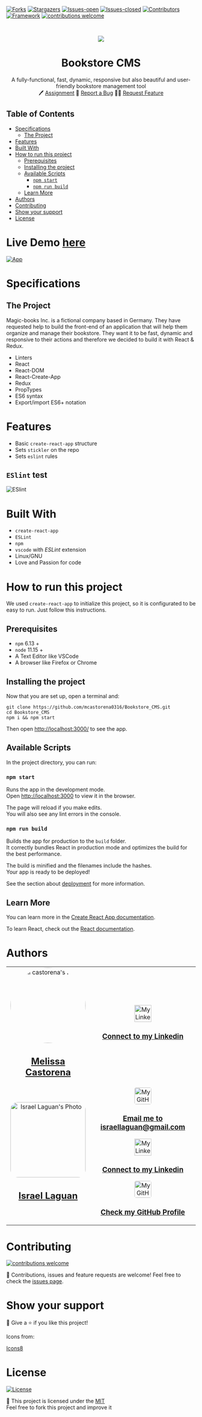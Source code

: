 <!-- PROJECT SHIELDS -->

[![Forks][forks-shield]][forks-url]
[![Stargazers][stars-shield]][stars-url]
[![Issues-open][issues-open-shield]][issues-url]
[![Issues-closed][issues-closed-shield]][issues-url]
[![Contributors][contributors-shield]][contributors-url]
[![Framework][badge-framework]][framework-url]
[![contributions welcome][contributions-welcome]][issues-url]

<!-- PROJECT LOGO -->
<br />
<p align="center">
  <a href="https://www.microverse.org/">
    <img src="https://img.icons8.com/plasticine/100/000000/book.png"/>
  </a>

  <h1 align="center">
	  Bookstore CMS
  </h1>

  <p align="center">
    A fully-functional, fast, dynamic, responsive but also beautiful and user-friendly bookstore management tool
    <br />
	  🖊️
    <a href="https://github.com/microverseinc/project-redux-bookstore">Assignment</a>
    🐞
    <a href="https://github.com/mcastorena0316/Bookstore_CMS/issues">Report a Bug</a>
    🙋‍♂️
    <a href="https://github.com/mcastorena0316/Bookstore_CMS/issues">Request Feature</a>
  </p>
</p>

## Table of Contents

- [Specifications](#specifications)
  - [The Project](#the-project)
- [Features](#features)
- [Built With](#built-with)
- [How to run this project](#how-to-run-this-project)
  - [Prerequisites](#prerequisites)
  - [Installing the project](#installing-the-project)
  - [Available Scripts](#available-scripts)
    - [`npm start`](#npm-start)
    - [`npm run build`](#npm-run-build)
  - [Learn More](#learn-more)
- [Authors](#authors)
- [Contributing](#contributing)
- [Show your support](#show-your-support)
- [License](#license)

# Live Demo [here][demo]

[![App](public/app.png)][demo]

# Specifications

## The Project

Magic-books Inc. is a fictional company based in Germany. They have requested help to build the front-end of an application that will help them organize and manage their bookstore. They want it to be fast, dynamic and responsive to their actions and therefore we decided to build it with React & Redux.

- Linters
- React
- React-DOM
- React-Create-App
- Redux
- PropTypes
- ES6 syntax
- Export/import ES6+ notation

# Features

- Basic `create-react-app` structure
- Sets `stickler` on the repo
- Sets `eslint` rules

## `ESlint` test

![ESlint](public/eslint.png)

# Built With

- `create-react-app`
- `ESLint`
- `npm`
- `vscode` with _ESLint_ extension
- Linux/GNU
- Love and Passion for code

# How to run this project

We used `create-react-app` to initialize this project, so it is configurated to be easy to run. Just follow this instructions.

## Prerequisites

- `npm` 6.13 +
- `node` 11.15 +
- A Text Editor like VSCode
- A browser like Firefox or Chrome

## Installing the project

Now that you are set up, open a terminal and:

```
git clone https://github.com/mcastorena0316/Bookstore_CMS.git
cd Bookstore_CMS
npm i && npm start
```

Then open [http://localhost:3000/](http://localhost:3000/) to see the app.

## Available Scripts

In the project directory, you can run:

### `npm start`

Runs the app in the development mode.<br />
Open [http://localhost:3000](http://localhost:3000) to view it in the browser.

The page will reload if you make edits.<br />
You will also see any lint errors in the console.

### `npm run build`

Builds the app for production to the `build` folder.<br />
It correctly bundles React in production mode and optimizes the build for the best performance.

The build is minified and the filenames include the hashes.<br />
Your app is ready to be deployed!

See the section about [deployment](https://facebook.github.io/create-react-app/docs/deployment) for more information.

## Learn More

You can learn more in the [Create React App documentation](https://facebook.github.io/create-react-app/docs/getting-started).

To learn React, check out the [React documentation](https://reactjs.org/).

# Authors

<table style="width:100%">
  <tr>
    <td>
      <div align="center">
        <a href="[./docs/img/photo.png](https://github.com/mcastorena0316)" target="_blank" rel="author">
          <img src="https://avatars0.githubusercontent.com/u/52794673?s=460&v=4" style="border-radius: 50%; min-width: 100px;" alt="meli castorena's Photo" width="200px">
        </a>
        <h2>
          <a href="https://mcastorena0316.github.io/portfolio/" target="_blank" rel="author">
              Melissa Castorena
          </a>
        </h2>
      </div>
    </td>
    <td>
      <div align="center">
        <a href="https://www.linkedin.com/in/melissa-castorena/">
          <img src="https://img.icons8.com/color/48/000000/linkedin.png" alt="My Linkedin" height="45px">
          <h3>
              Connect to my Linkedin
          </h3>
        </a>
      </div>
    </td>
  </tr>
  <tr>
    <td>
        <div align="center">
            <a href="./docs/img/photo.png" target="_blank" rel="author">
                <img src="https://avatars2.githubusercontent.com/u/36519478?s=460&v=4" style="border-radius: 10%; min-width: 100px;" alt="Israel Laguan's Photo" width="200px">
            </a>
            <h2>
                <a href="https://israellaguan.com/" target="_blank" rel="author">
                    Israel Laguan
                </a>
            </h2>
        </div>
    </td>
    <td>
        <div align="center">
            <a href="mailto:israellaguan@gmail.com" target="_blank" rel="author">
                <img src="https://img.icons8.com/color/48/000000/message-squared.png" style="border-radius: 10%" alt="My GitHub" height="45px">
                <h3>
                    Email me to 
                    <a href="mailto:israellaguan@gmail.com">
                        israellaguan@gmail.com
                    </a>
                </h3>
            </a>
            <a href="https://www.linkedin.com/in/israellaguan/" target="_blank" rel="author">
                <img src="https://img.icons8.com/color/48/000000/linkedin.png" alt="My Linkedin" height="45px">
                <h3>
                    Connect to my Linkedin
                </h3>
            </a>
            <a href="https://github.com/Israel-Laguan" target="_blank" rel="author">
                <img src="https://img.icons8.com/color/48/000000/github--v1.png" 
			style="border-radius: 10%" alt="My GitHub" height="45px"
		>
                <h3>
                    Check my GitHub Profile
                </h3>
            </a>
        </div>
    </td>
  </tr>
</table>

# Contributing

[![contributions welcome][contributions-welcome]][issues-url]

🤝 Contributions, issues and feature requests are welcome!
Feel free to check the [issues page][issues-url].

# Show your support

🤗 Give a ⭐️ if you like this project!

Icons from:

<a href="https://icons8.com/icon/13917/full-image">Icons8</a>

# License

[![License][badge-license]](http://badges.mit-license.org)

📝 This project is licensed under the [MIT](LICENSE)\
Feel free to fork this project and improve it

<!-- MARKDOWN LINKS & IMAGES -->

[contributors-shield]: https://img.shields.io/github/contributors/mcastorena0316/Bookstore_CMS?style=for-the-badge
[contributors-url]: https://github.com/mcastorena0316/Bookstore_CMS/graphs/contributors
[forks-shield]: https://img.shields.io/github/forks/mcastorena0316/Bookstore_CMS?style=for-the-badge
[forks-url]: https://github.com/mcastorena0316/Bookstore_CMS/network/members
[stars-shield]: https://img.shields.io/github/stars/mcastorena0316/Bookstore_CMS?style=for-the-badge
[stars-url]: https://github.com/mcastorena0316/Bookstore_CMS/stargazers
[issues-open-shield]: https://img.shields.io/github/issues/mcastorena0316/Bookstore_CMS?style=for-the-badge
[issues-url]: https://github.com/mcastorena0316/Bookstore_CMS/issues
[issues-closed-shield]: https://img.shields.io/github/issues-closed/mcastorena0316/Bookstore_CMS?style=for-the-badge
[badge-framework]: https://img.shields.io/badge/framework-react-9cf?style=for-the-badge
[framework-url]: https://reactjs.org/
[contributions-welcome]: https://img.shields.io/badge/contributions-welcome-brightgreen.svg?style=for-the-badge
[badge-license]: https://img.shields.io/:license-mit-blue.svg?style=for-the-badge
[demo]: https://bookstorecms.herokuapp.com/
